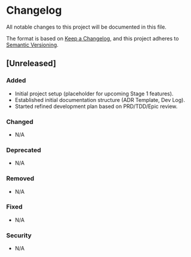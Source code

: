 # Changelog
All notable changes to this project will be documented in this file.

The format is based on [Keep a Changelog](https://keepachangelog.com/en/1.0.0/),
and this project adheres to [Semantic Versioning](https://semver.org/spec/v2.0.0.html).

## [Unreleased]

### Added
- Initial project setup (placeholder for upcoming Stage 1 features).
- Established initial documentation structure (ADR Template, Dev Log).
- Started refined development plan based on PRD/TDD/Epic review.

### Changed
- N/A

### Deprecated
- N/A

### Removed
- N/A

### Fixed
- N/A

### Security
- N/A 